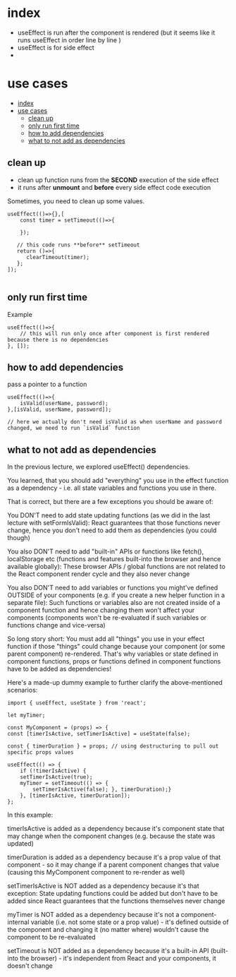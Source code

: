 # index

- useEffect is run after the component is rendered (but it seems like it runs useEffect in order line by line )
- useEffect is for side effect
-

# use cases

- [index](#index)
- [use cases](#use-cases)
  - [clean up](#clean-up)
  - [only run first time](#only-run-first-time)
  - [how to add dependencies](#how-to-add-dependencies)
  - [what to not add as dependencies](#what-to-not-add-as-dependencies)

## clean up

- clean up function runs from the **SECOND** execution of the side effect
- it runs after **unmount** and **before** every side effect code execution

Sometimes, you need to clean up some values.

```
useEffect(()=>{},[
    const timer = setTimeout(()=>{

    });

   // this code runs **before** setTimeout
   return ()=>{
      clearTimeout(timer);
   };
]);


```

## only run first time

Example

```
useEffect(()=>{
    // this will run only once after component is first rendered because there is no dependencies
}, []);

```

## how to add dependencies

pass a pointer to a function

```
useEffect(()=>{
    isValid(userName, password);
},[isValid, userName, password]);

// here we actually don't need isValid as when userName and password changed, we need to run `isValid` function

```

## what to not add as dependencies

In the previous lecture, we explored useEffect() dependencies.

You learned, that you should add "everything" you use in the effect function as a dependency - i.e. all state variables and functions you use in there.

That is correct, but there are a few exceptions you should be aware of:

You DON'T need to add state updating functions (as we did in the last lecture with setFormIsValid): React guarantees that those functions never change, hence you don't need to add them as dependencies (you could though)

You also DON'T need to add "built-in" APIs or functions like fetch(), localStorage etc (functions and features built-into the browser and hence available globally): These browser APIs / global functions are not related to the React component render cycle and they also never change

You also DON'T need to add variables or functions you might've defined OUTSIDE of your components (e.g. if you create a new helper function in a separate file): Such functions or variables also are not created inside of a component function and hence changing them won't affect your components (components won't be re-evaluated if such variables or functions change and vice-versa)

So long story short: You must add all "things" you use in your effect function if those "things" could change because your component (or some parent component) re-rendered. That's why variables or state defined in component functions, props or functions defined in component functions have to be added as dependencies!

Here's a made-up dummy example to further clarify the above-mentioned scenarios:

```
import { useEffect, useState } from 'react';

let myTimer;

const MyComponent = (props) => {
const [timerIsActive, setTimerIsActive] = useState(false);

const { timerDuration } = props; // using destructuring to pull out specific props values

useEffect(() => {
    if (!timerIsActive) {
    setTimerIsActive(true);
    myTimer = setTimeout(() => {
        setTimerIsActive(false); }, timerDuration);}
    }, [timerIsActive, timerDuration]);
};
```

In this example:

timerIsActive is added as a dependency because it's component state that may change when the component changes (e.g. because the state was updated)

timerDuration is added as a dependency because it's a prop value of that component - so it may change if a parent component changes that value (causing this MyComponent component to re-render as well)

setTimerIsActive is NOT added as a dependency because it's that exception: State updating functions could be added but don't have to be added since React guarantees that the functions themselves never change

myTimer is NOT added as a dependency because it's not a component-internal variable (i.e. not some state or a prop value) - it's defined outside of the component and changing it (no matter where) wouldn't cause the component to be re-evaluated

setTimeout is NOT added as a dependency because it's a built-in API (built-into the browser) - it's independent from React and your components, it doesn't change
